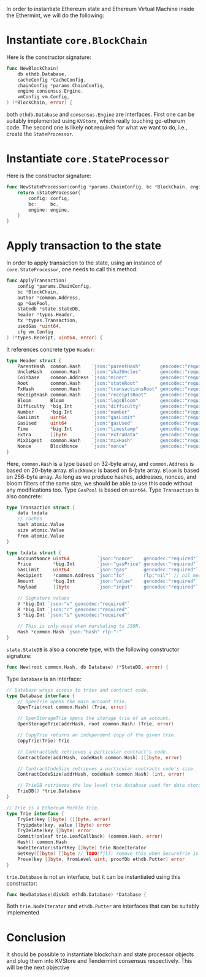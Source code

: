 In order to instantiate Ethereum state and Ethereum Virtual Machine inside the Ethermint, we will do the following:

# Instantiate `core.BlockChain`
Here is the constructor signature:
```go
func NewBlockChain(
    db ethdb.Database,
    cacheConfig *CacheConfig,
    chainConfig *params.ChainConfig,
    engine consensus.Engine,
    vmConfig vm.Config,
) (*BlockChain, error) {
```
both `ethdb.Database` and `consensus.Engine` are interfaces. First one can be suitably implemented using `KVStore`, which really touching go-etherum code.
The second one is likely not required for what we want to do, i.e., create the `StateProcessor`.

# Instantiate `core.StateProcessor`
Here is the constructor signature:
```go
func NewStateProcessor(config *params.ChainConfig, bc *BlockChain, engine consensus.Engine) *StateProcessor {
	return &StateProcessor{
		config: config,
		bc:     bc,
		engine: engine,
	}
}
```

# Apply transaction to the state
In order to apply transaction to the state, using an instance of `core.StateProcessor`, one needs to call this method:
```go
func ApplyTransaction(
	config *params.ChainConfig,
	bc *BlockChain,
	author *common.Address,
	gp *GasPool,
	statedb *state.StateDB,
	header *types.Header,
	tx *types.Transaction,
	usedGas *uint64,
	cfg vm.Config
) (*types.Receipt, uint64, error) {
```
It references concrete type `Header`:
```go
type Header struct {
	ParentHash  common.Hash    `json:"parentHash"       gencodec:"required"`
	UncleHash   common.Hash    `json:"sha3Uncles"       gencodec:"required"`
	Coinbase    common.Address `json:"miner"            gencodec:"required"`
	Root        common.Hash    `json:"stateRoot"        gencodec:"required"`
	TxHash      common.Hash    `json:"transactionsRoot" gencodec:"required"`
	ReceiptHash common.Hash    `json:"receiptsRoot"     gencodec:"required"`
	Bloom       Bloom          `json:"logsBloom"        gencodec:"required"`
	Difficulty  *big.Int       `json:"difficulty"       gencodec:"required"`
	Number      *big.Int       `json:"number"           gencodec:"required"`
	GasLimit    uint64         `json:"gasLimit"         gencodec:"required"`
	GasUsed     uint64         `json:"gasUsed"          gencodec:"required"`
	Time        *big.Int       `json:"timestamp"        gencodec:"required"`
	Extra       []byte         `json:"extraData"        gencodec:"required"`
	MixDigest   common.Hash    `json:"mixHash"          gencodec:"required"`
	Nonce       BlockNonce     `json:"nonce"            gencodec:"required"`
}
```
Here, `common.Hash` is a type based on 32-byte array, and `common.Address` is based on 20-byte array. `BlockNonce` is based on 8-byte array.
`Bloom` is based on 256-byte array. As long as we produce hashes, addresses, nonces, and bloom filters of the same size, we should be able
to use this code without any modifications too.
Type `GasPool` is based on `uint64`.
Type `Transaction` is also concrete:
```go
type Transaction struct {
	data txdata
	// caches
	hash atomic.Value
	size atomic.Value
	from atomic.Value
}

type txdata struct {
	AccountNonce uint64          `json:"nonce"    gencodec:"required"`
	Price        *big.Int        `json:"gasPrice" gencodec:"required"`
	GasLimit     uint64          `json:"gas"      gencodec:"required"`
	Recipient    *common.Address `json:"to"       rlp:"nil"` // nil means contract creation
	Amount       *big.Int        `json:"value"    gencodec:"required"`
	Payload      []byte          `json:"input"    gencodec:"required"`

	// Signature values
	V *big.Int `json:"v" gencodec:"required"`
	R *big.Int `json:"r" gencodec:"required"`
	S *big.Int `json:"s" gencodec:"required"`

	// This is only used when marshaling to JSON.
	Hash *common.Hash `json:"hash" rlp:"-"`
}
```

`state.StateDB` is also a concrete type, with the following constructor signature:
```go
func New(root common.Hash, db Database) (*StateDB, error) {
```
Type `Database` is an interface:
```go
// Database wraps access to tries and contract code.
type Database interface {
	// OpenTrie opens the main account trie.
	OpenTrie(root common.Hash) (Trie, error)

	// OpenStorageTrie opens the storage trie of an account.
	OpenStorageTrie(addrHash, root common.Hash) (Trie, error)

	// CopyTrie returns an independent copy of the given trie.
	CopyTrie(Trie) Trie

	// ContractCode retrieves a particular contract's code.
	ContractCode(addrHash, codeHash common.Hash) ([]byte, error)

	// ContractCodeSize retrieves a particular contracts code's size.
	ContractCodeSize(addrHash, codeHash common.Hash) (int, error)

	// TrieDB retrieves the low level trie database used for data storage.
	TrieDB() *trie.Database
}

// Trie is a Ethereum Merkle Trie.
type Trie interface {
	TryGet(key []byte) ([]byte, error)
	TryUpdate(key, value []byte) error
	TryDelete(key []byte) error
	Commit(onleaf trie.LeafCallback) (common.Hash, error)
	Hash() common.Hash
	NodeIterator(startKey []byte) trie.NodeIterator
	GetKey([]byte) []byte // TODO(fjl): remove this when SecureTrie is removed
	Prove(key []byte, fromLevel uint, proofDb ethdb.Putter) error
}
```
`trie.Database` is not an interface, but it can be instantiated using this constructor:
```go
func NewDatabase(diskdb ethdb.Database) *Database {
```
Both `trie.NodeIterator` and `ethdb.Putter` are interfaces that can be suitably implemented

# Conclusion
It should be possible to instantiate blockchain and state processor objects and plug them into KVStore and Tendermint consensus respectively.
This will be the next objective
 